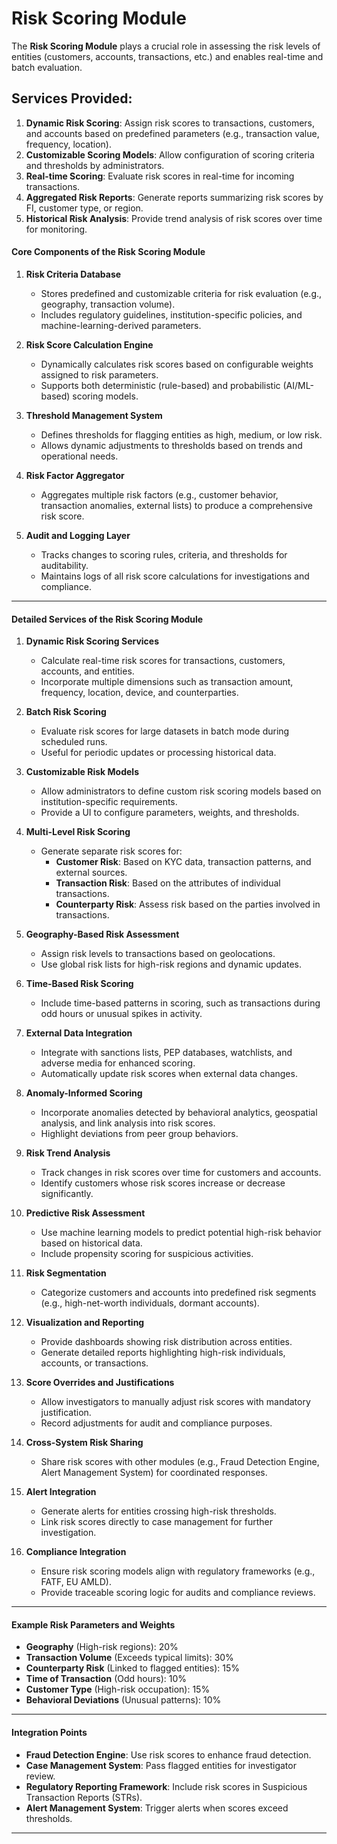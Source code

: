 # Risk Scoring Module
The **Risk Scoring Module** plays a crucial role in assessing the risk levels of entities (customers, accounts, transactions, etc.) and enables real-time and batch evaluation.
## Services Provided:

1. **Dynamic Risk Scoring**: Assign risk scores to transactions, customers, and accounts based on predefined parameters (e.g., transaction value, frequency, location).
2. **Customizable Scoring Models**: Allow configuration of scoring criteria and thresholds by administrators.
3. **Real-time Scoring**: Evaluate risk scores in real-time for incoming transactions.
4. **Aggregated Risk Reports**: Generate reports summarizing risk scores by FI, customer type, or region.
5. **Historical Risk Analysis**: Provide trend analysis of risk scores over time for monitoring.


#### **Core Components of the Risk Scoring Module**

1. **Risk Criteria Database**
   - Stores predefined and customizable criteria for risk evaluation (e.g., geography, transaction volume).
   - Includes regulatory guidelines, institution-specific policies, and machine-learning-derived parameters.

2. **Risk Score Calculation Engine**
   - Dynamically calculates risk scores based on configurable weights assigned to risk parameters.
   - Supports both deterministic (rule-based) and probabilistic (AI/ML-based) scoring models.

3. **Threshold Management System**
   - Defines thresholds for flagging entities as high, medium, or low risk.
   - Allows dynamic adjustments to thresholds based on trends and operational needs.

4. **Risk Factor Aggregator**
   - Aggregates multiple risk factors (e.g., customer behavior, transaction anomalies, external lists) to produce a comprehensive risk score.

5. **Audit and Logging Layer**
   - Tracks changes to scoring rules, criteria, and thresholds for auditability.
   - Maintains logs of all risk score calculations for investigations and compliance.

---

#### **Detailed Services of the Risk Scoring Module**

1. **Dynamic Risk Scoring Services**
   - Calculate real-time risk scores for transactions, customers, accounts, and entities.
   - Incorporate multiple dimensions such as transaction amount, frequency, location, device, and counterparties.

2. **Batch Risk Scoring**
   - Evaluate risk scores for large datasets in batch mode during scheduled runs.
   - Useful for periodic updates or processing historical data.

3. **Customizable Risk Models**
   - Allow administrators to define custom risk scoring models based on institution-specific requirements.
   - Provide a UI to configure parameters, weights, and thresholds.

4. **Multi-Level Risk Scoring**
   - Generate separate risk scores for:
     - **Customer Risk**: Based on KYC data, transaction patterns, and external sources.
     - **Transaction Risk**: Based on the attributes of individual transactions.
     - **Counterparty Risk**: Assess risk based on the parties involved in transactions.

5. **Geography-Based Risk Assessment**
   - Assign risk levels to transactions based on geolocations.
   - Use global risk lists for high-risk regions and dynamic updates.

6. **Time-Based Risk Scoring**
   - Include time-based patterns in scoring, such as transactions during odd hours or unusual spikes in activity.

7. **External Data Integration**
   - Integrate with sanctions lists, PEP databases, watchlists, and adverse media for enhanced scoring.
   - Automatically update risk scores when external data changes.

8. **Anomaly-Informed Scoring**
   - Incorporate anomalies detected by behavioral analytics, geospatial analysis, and link analysis into risk scores.
   - Highlight deviations from peer group behaviors.

9. **Risk Trend Analysis**
   - Track changes in risk scores over time for customers and accounts.
   - Identify customers whose risk scores increase or decrease significantly.

10. **Predictive Risk Assessment**
    - Use machine learning models to predict potential high-risk behavior based on historical data.
    - Include propensity scoring for suspicious activities.

11. **Risk Segmentation**
    - Categorize customers and accounts into predefined risk segments (e.g., high-net-worth individuals, dormant accounts).

12. **Visualization and Reporting**
    - Provide dashboards showing risk distribution across entities.
    - Generate detailed reports highlighting high-risk individuals, accounts, or transactions.

13. **Score Overrides and Justifications**
    - Allow investigators to manually adjust risk scores with mandatory justification.
    - Record adjustments for audit and compliance purposes.

14. **Cross-System Risk Sharing**
    - Share risk scores with other modules (e.g., Fraud Detection Engine, Alert Management System) for coordinated responses.

15. **Alert Integration**
    - Generate alerts for entities crossing high-risk thresholds.
    - Link risk scores directly to case management for further investigation.

16. **Compliance Integration**
    - Ensure risk scoring models align with regulatory frameworks (e.g., FATF, EU AMLD).
    - Provide traceable scoring logic for audits and compliance reviews.

---

#### **Example Risk Parameters and Weights**

- **Geography** (High-risk regions): 20%
- **Transaction Volume** (Exceeds typical limits): 30%
- **Counterparty Risk** (Linked to flagged entities): 15%
- **Time of Transaction** (Odd hours): 10%
- **Customer Type** (High-risk occupation): 15%
- **Behavioral Deviations** (Unusual patterns): 10%

---

#### **Integration Points**

- **Fraud Detection Engine**: Use risk scores to enhance fraud detection.
- **Case Management System**: Pass flagged entities for investigator review.
- **Regulatory Reporting Framework**: Include risk scores in Suspicious Transaction Reports (STRs).
- **Alert Management System**: Trigger alerts when scores exceed thresholds.

---